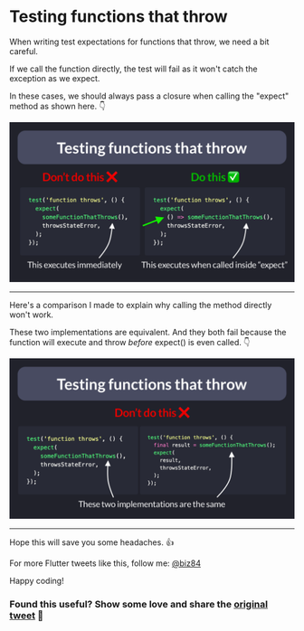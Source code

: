# Testing functions that throw

When writing test expectations for functions that throw, we need a bit careful.

If we call the function directly, the test will fail as it won't catch the exception as we expect.

In these cases, we should always pass a closure when calling the "expect" method as shown here. 👇

![](048.1-function-throws.png)

---

Here's a comparison I made to explain why calling the method directly won't work.

These two implementations are equivalent. And they both fail because the function will execute and throw *before* expect() is even called. 👇

![](048.2-function-throws.png)

---

Hope this will save you some headaches. 👍

For more Flutter tweets like this, follow me: [@biz84](https://twitter.com/biz84)

Happy coding!

### Found this useful? Show some love and share the [original tweet](https://twitter.com/biz84/status/1521732405123497987) 🙏